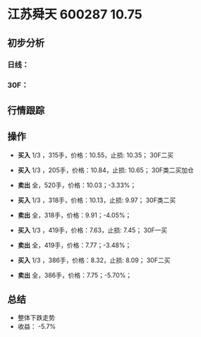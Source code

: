 # 江苏舜天 600287 10.75
## 初步分析
### 日线：
  
### 30F：
  
## 行情跟踪
  
## 操作
  - **买入** 1/3 ，315手，价格：10.55，止损: 10.35； 30F二买
  - **买入** 1/3 ，205手，价格：10.84，止损: 10.65； 30F类二买加仓
  - **卖出** 全，520手，价格：10.03；-3.33%；

  - **买入** 1/3 ，318手，价格：10.13，止损: 9.97； 30F类二买
  - **卖出** 全，318手，价格：9.91；-4.05%；

  - **买入** 1/3 ，419手，价格：7.63，止损: 7.45； 30F一买
  - **卖出** 全，419手，价格：7.77；-3.48%；

  - **买入** 1/3 ，386手，价格：8.32，止损: 8.09； 30F二买
  - **卖出** 全，386手，价格：7.75；-5.70%；

## 总结
  - 整体下跌走势
  - 收益： -5.7%